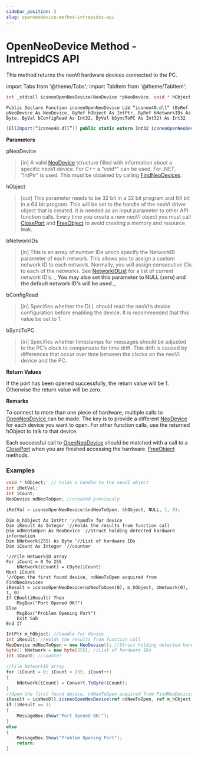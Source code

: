 ```yaml
---
sidebar_position: 2
slug: openneodevice-method-intrepidcs-api
---
```

# OpenNeoDevice Method - IntrepidCS API

This method returns the neoVI hardware devices connected to the PC.

import Tabs from '@theme/Tabs';
import TabItem from '@theme/TabItem';

<Tabs>
<TabItem value="cpp" label="C/C++ Declare" default>

```cpp
int _stdcall icsneoOpenNeoDevice(NeoDevice *pNeoDevice, void * hObject, unsigned char *bNetworkIDs, int bConfigRead, int bSyncToPC);
```
</TabItem>

<TabItem value="vbnet" label="Visual Basic .NET Declare">

```vbnet
Public Declare Function icsneoOpenNeoDevice Lib “icsneo40.dll” (ByRef pNeoDevice As NeoDevice, ByRef hObject As IntPtr, ByRef bNetworkIDs As Byte, ByVal bConfigRead As Int32, ByVal bSyncToPC As Int32) As Int32
```
</TabItem>

<TabItem value="c#" label="C# Declare">

```csharp
[DllImport(“icsneo40.dll”)] public static extern Int32 icsneoOpenNeoDevice(ref NeoDevice pNeoDevice, ref IntPtr hObject, ref byte bNetworkIDs, Int32 bConfigRead, Int32 bSyncToPC);
```
</TabItem>
</Tabs>

**Parameters**

pNeoDevice

> \[in] A valid [NeoDevice](../structures-types-and-defines-overview-intrepidcs-api/setting-structures-overview-intrepidcs-api/neodevice-structure.md) structure filled with information about a specific neoVI device. For C++ a “void\*” can be used. For .NET, “IntPtr” is used. This must be obtained by calling [FindNeoDevices](../deprecated-functions-overview-intrepidcs-api/findneodevices-method-intrepidcs-api.md).

hObject

> \[out] This parameter needs to be 32 bit in a 32 bit program and 64 bit in a 64 bit program. This will be set to the handle of the neoVI driver object that is created. It is needed as an input parameter to other API function calls. Every time you create a new neoVI object you must call [ClosePort](closeport-method-intrepidcs-api.md) and [FreeObject](freeobject-method-intrepidcs-api.md) to avoid creating a memory and resource leak.

bNetworkIDs

> \[in] This is an array of number IDs which specify the NetworkID parameter of each network. This allows you to assign a custom network ID to each network. Normally, you will assign consecutive IDs to each of the networks. See [NetworkIDList](../structures-types-and-defines-overview-intrepidcs-api/setting-structures-overview-intrepidcs-api/neovi-network-id-list.md) for a list of current network ID’s. _ **You may also set this parameter to NULL (zero) and the default network ID’s will be used.**_

bConfigRead

> \[in] Specifies whether the DLL should read the neoVI’s device configuration before enabling the device. It is recommended that this value be set to 1.

bSyncToPC

> \[in] Specifies whether timestamps for messages should be adjusted to the PC’s clock to compensate for time drift. This drift is caused by differences that occur over time between the clocks on the neoVI device and the PC.

**Return Values**

If the port has been opened successfully, the return value will be 1. Otherwise the return value will be zero.

**Remarks**

To connect to more than one piece of hardware, multiple calls to [OpenNeoDevice ](openneodevice-method-intrepidcs-api.md)can be made. The key is to provide a different [NeoDevice ](../structures-types-and-defines-overview-intrepidcs-api/setting-structures-overview-intrepidcs-api/neodevice-structure.md)for each device you want to open. For other function calls, use the returned hObject to talk to that device.

Each successful call to [OpenNeoDevice](openneodevice-method-intrepidcs-api.md) should be matched with a call to a [ClosePort](closeport-method-intrepidcs-api.md) when you are finished accessing the hardware. [FreeObject](freeobject-method-intrepidcs-api.md) methods.

### Examples

<Tabs>
<TabItem value="cpp" label="C/C++ Declare" default>

```cpp
void * hObject;  // holds a handle to the neoVI object
int iRetVal;
int iCount;
NeoDevice ndNeoToOpen; //created previously

iRetVal = icsneoOpenNeoDevice(&ndNeoToOpen, &hObject, NULL, 1, 0);
```
</TabItem>

<TabItem value="vbnet" label="Visual Basic .NET Declare">

```vbnet
Dim m_hObject As IntPtr '//handle for device
Dim iResult As Integer '//Holds the results from function call
Dim ndNeoToOpen As NeoDevice '//Struct holding detected hardware information
Dim bNetwork(255) As Byte '//List of hardware IDs
Dim iCount As Integer '//counter

'//File NetworkID array
For iCount = 0 To 255
    bNetwork(iCount) = CByte(iCount)
Next iCount
'//Open the first found device, ndNeoToOpen acquired from FindNeoDevices
iResult = icsneoOpenNeoDevice(ndNeoToOpen(0), m_hObject, bNetwork(0), 1, 0)
If CBool(iResult) Then
    MsgBox("Port Opened OK!")
Else
    MsgBox("Problem Opening Port")
    Exit Sub
End If
```
</TabItem>

<TabItem value="c#" label="C# Declare">

```csharp
IntPtr m_hObject; //handle for device
int iResult; //Holds the results from function call
NeoDevice ndNeoToOpen = new NeoDevice(); //Struct holding detected hardware information
byte[] bNetwork = new byte[255]; //List of hardware IDs
int iCount; //counter

//File NetworkID array
for (iCount = 0; iCount < 255; iCount++)
{
    bNetwork[iCount] = Convert.ToByte(iCount);
}
//Open the first found device, ndNeoToOpen acquired from FindNeoDevices
iResult = icsNeoDll.icsneoOpenNeoDevice(ref ndNeoToOpen, ref m_hObject, ref bNetwork[0], 1, 0);
if (iResult == 1)
{
    MessageBox.Show("Port Opened OK!");
}
else
{
    MessageBox.Show("Problem Opening Port");
    return;
}
```
</TabItem>
</Tabs>